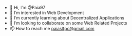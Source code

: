 - 👋 Hi, I’m @Paia97
- 👀 I’m interested in Web Development
- 🌱 I’m currently learning about Decentralized Applications 
- 💞️ I’m looking to collaborate on some Web Related Projects
- 📫 How to reach me paiasltpc@gmail.com

<!---
Paia97/Paia97 is a ✨ special ✨ repository because its `README.md` (this file) appears on your GitHub profile.
You can click the Preview link to take a look at your changes.
--->
